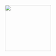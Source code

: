 
<div id="header" align="center">
  <img src="https://media.giphy.com/media/5Zesu5VPNGJlm/giphy.gif" width="150"/>
</div>
